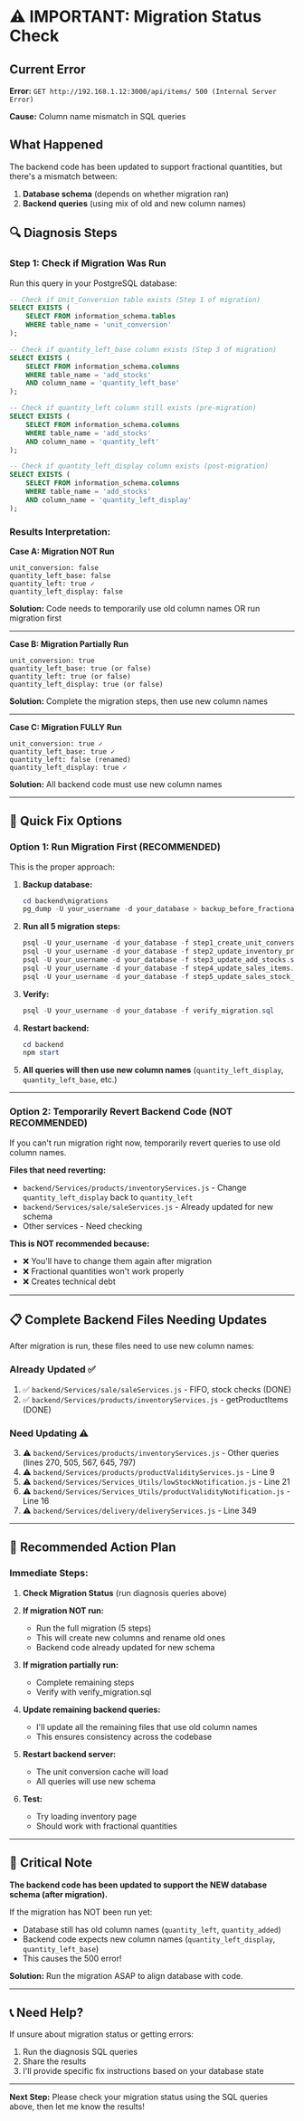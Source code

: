 # ⚠️ IMPORTANT: Migration Status Check

## Current Error

**Error:** `GET http://192.168.1.12:3000/api/items/ 500 (Internal Server Error)`

**Cause:** Column name mismatch in SQL queries

## What Happened

The backend code has been updated to support fractional quantities, but there's a mismatch between:
1. **Database schema** (depends on whether migration ran)
2. **Backend queries** (using mix of old and new column names)

## 🔍 Diagnosis Steps

### Step 1: Check if Migration Was Run

Run this query in your PostgreSQL database:

```sql
-- Check if Unit_Conversion table exists (Step 1 of migration)
SELECT EXISTS (
    SELECT FROM information_schema.tables 
    WHERE table_name = 'unit_conversion'
);

-- Check if quantity_left_base column exists (Step 3 of migration)
SELECT EXISTS (
    SELECT FROM information_schema.columns 
    WHERE table_name = 'add_stocks' 
    AND column_name = 'quantity_left_base'
);

-- Check if quantity_left column still exists (pre-migration)
SELECT EXISTS (
    SELECT FROM information_schema.columns 
    WHERE table_name = 'add_stocks' 
    AND column_name = 'quantity_left'
);

-- Check if quantity_left_display column exists (post-migration)
SELECT EXISTS (
    SELECT FROM information_schema.columns 
    WHERE table_name = 'add_stocks' 
    AND column_name = 'quantity_left_display'
);
```

### Results Interpretation:

**Case A: Migration NOT Run**
```
unit_conversion: false
quantity_left_base: false
quantity_left: true ✓
quantity_left_display: false
```
**Solution:** Code needs to temporarily use old column names OR run migration first

---

**Case B: Migration Partially Run**
```
unit_conversion: true
quantity_left_base: true (or false)
quantity_left: true (or false)
quantity_left_display: true (or false)
```
**Solution:** Complete the migration steps, then use new column names

---

**Case C: Migration FULLY Run**
```
unit_conversion: true ✓
quantity_left_base: true ✓
quantity_left: false (renamed)
quantity_left_display: true ✓
```
**Solution:** All backend code must use new column names

---

## 🔧 Quick Fix Options

### Option 1: Run Migration First (RECOMMENDED)

This is the proper approach:

1. **Backup database:**
   ```powershell
   cd backend\migrations
   pg_dump -U your_username -d your_database > backup_before_fractional.sql
   ```

2. **Run all 5 migration steps:**
   ```powershell
   psql -U your_username -d your_database -f step1_create_unit_conversion.sql
   psql -U your_username -d your_database -f step2_update_inventory_product.sql
   psql -U your_username -d your_database -f step3_update_add_stocks.sql
   psql -U your_username -d your_database -f step4_update_sales_items.sql
   psql -U your_username -d your_database -f step5_update_sales_stock_usage.sql
   ```

3. **Verify:**
   ```powershell
   psql -U your_username -d your_database -f verify_migration.sql
   ```

4. **Restart backend:**
   ```powershell
   cd backend
   npm start
   ```

5. **All queries will then use new column names** (`quantity_left_display`, `quantity_left_base`, etc.)

---

### Option 2: Temporarily Revert Backend Code (NOT RECOMMENDED)

If you can't run migration right now, temporarily revert queries to use old column names.

**Files that need reverting:**
- `backend/Services/products/inventoryServices.js` - Change `quantity_left_display` back to `quantity_left`
- `backend/Services/sale/saleServices.js` - Already updated for new schema
- Other services - Need checking

**This is NOT recommended because:**
- ❌ You'll have to change them again after migration
- ❌ Fractional quantities won't work properly
- ❌ Creates technical debt

---

## 📋 Complete Backend Files Needing Updates

After migration is run, these files need to use new column names:

### Already Updated ✅
1. ✅ `backend/Services/sale/saleServices.js` - FIFO, stock checks (DONE)
2. ✅ `backend/Services/products/inventoryServices.js` - getProductItems (DONE)

### Need Updating ⚠️
3. ⚠️ `backend/Services/products/inventoryServices.js` - Other queries (lines 270, 505, 567, 645, 797)
4. ⚠️ `backend/Services/products/productValidityServices.js` - Line 9
5. ⚠️ `backend/Services/Services_Utils/lowStockNotification.js` - Line 21
6. ⚠️ `backend/Services/Services_Utils/productValidityNotification.js` - Line 16
7. ⚠️ `backend/Services/delivery/deliveryServices.js` - Line 349

---

## 🎯 Recommended Action Plan

### Immediate Steps:

1. **Check Migration Status** (run diagnosis queries above)

2. **If migration NOT run:**
   - Run the full migration (5 steps)
   - This will create new columns and rename old ones
   - Backend code already updated for new schema

3. **If migration partially run:**
   - Complete remaining steps
   - Verify with verify_migration.sql

4. **Update remaining backend queries:**
   - I'll update all the remaining files that use old column names
   - This ensures consistency across the codebase

5. **Restart backend server:**
   - The unit conversion cache will load
   - All queries will use new schema

6. **Test:**
   - Try loading inventory page
   - Should work with fractional quantities

---

## 🚨 Critical Note

**The backend code has been updated to support the NEW database schema (after migration).**

If the migration has NOT been run yet:
- Database still has old column names (`quantity_left`, `quantity_added`)
- Backend code expects new column names (`quantity_left_display`, `quantity_left_base`)
- This causes the 500 error!

**Solution:** Run the migration ASAP to align database with code.

---

## 📞 Need Help?

If unsure about migration status or getting errors:
1. Run the diagnosis SQL queries
2. Share the results
3. I'll provide specific fix instructions based on your database state

---

**Next Step:** Please check your migration status using the SQL queries above, then let me know the results!
